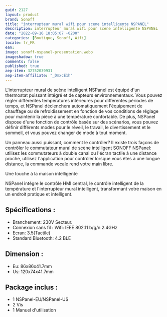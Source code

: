 ```yaml
---
guid: 2127
layout: product
brand: Sonoff
title: "interrupteur mural wifi pour scene intelligente NSPANEL"
description: interrupteur mural wifi pour scene intelligente NSPANEL
date: "2022-09-16 18:05:07 +0200"
categories: [Boutique, Sonoff, Wifi]
locale: fr_FR
ean:
image: sonoff-nspanel-presentation.webp
imageshadow: true
comments: false
published: true
aep-item: 32752039931
aep-item-affiliate: "_DmxcE1h"
---
```


L'interrupteur mural de scène intelligent NSPanel est équipé d'un thermostat puissant intégré et de capteurs environnementaux. Vous pouvez régler différentes températures intérieures pour différentes périodes de temps, et NSPanel déclenchera automatiquement l'équipement de chauffage ou de refroidissement en fonction de vos conditions de réglage pour maintenir la pièce à une température confortable. De plus, NSPanel dispose d'une fonction de contrôle basée sur des scénarios, vous pouvez définir différents modes pour le réveil, le travail, le divertissement et le sommeil, et vous pouvez changer de mode à tout moment.

Un panneau aussi puissant, comment le contrôler? Il existe trois façons de contrôler le commutateur mural de scène intelligent SONOFF NSPanel: utilisez les commutateurs à double canal ou l'écran tactile à une distance proche, utilisez l'application pour contrôler lorsque vous êtes à une longue distance, la commande vocale rend votre main libre.

Une touche à la maison intelligente

NSPanel intègre le contrôle HMI central, le contrôle intelligent de la température et l'interrupteur mural intelligent, transformant votre maison en un endroit pratique et intelligent.

## Spécifications :
- Branchement: 230V Secteur.
- Connexion sans fil : Wifi: IEEE 802.11 b/g/n 2.4GHz
- Ecran: 3.5(Tactile)
- Standard Bluetooth: 4.2 BLE

## Dimension :
- Eu: 86x86x41.7mm
- Us: 120x74x41.7mm

## Package inclus :
- 1 NSPanel-EU/NSPanel-US
- 2 Vis
- 1 Manuel d'utilisation
